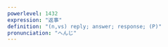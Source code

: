 ```yaml
---
powerlevel: 1432
expression: "返事"
definition: "(n,vs) reply; answer; response; (P)"
pronunciation: "へんじ"
---
```


